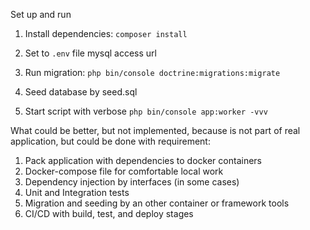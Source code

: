 Set up and run
1. Install dependencies: `composer install` 

1. Set to `.env` file mysql access url

1. Run migration: `php bin/console doctrine:migrations:migrate` 

1. Seed database by seed.sql

1. Start script with verbose `php bin/console app:worker -vvv`


What could be better, but not implemented, because is not part of real application, but could be done with requirement:
1. Pack application with dependencies to docker containers
1. Docker-compose file for comfortable local work
1. Dependency injection by interfaces (in some cases)
1. Unit and Integration tests 
1. Migration and seeding by an other container or framework tools
1. CI/CD with build, test, and deploy stages
